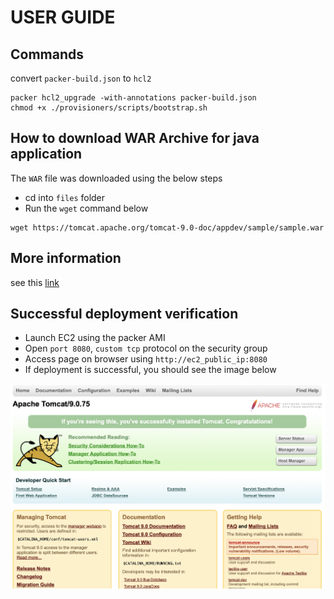 # USER GUIDE

## Commands 
convert `packer-build.json` to `hcl2`

```
packer hcl2_upgrade -with-annotations packer-build.json
chmod +x ./provisioners/scripts/bootstrap.sh

```
## How to download WAR Archive for java application

The `WAR` file was downloaded using the below steps

- cd into `files` folder
- Run the `wget` command below

```
wget https://tomcat.apache.org/tomcat-9.0-doc/appdev/sample/sample.war

```
## More information

see this [link](https://computingforgeeks.com/build-aws-ec2-machine-images-with-packer-and-ansible/?expand_article=1#google_vignette)


## Successful deployment verification
- Launch EC2 using the packer AMI
- Open `port 8080`, `custom tcp` protocol on the security group
- Access page on browser using
    `http://ec2_public_ip:8080`
- If deployment is successful, you should see the image below

![Tomcat](Static/Image/tomcat.png)

